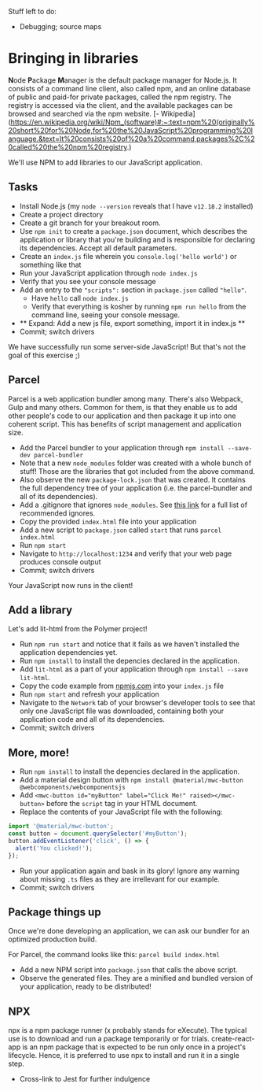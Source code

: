 Stuff left to do:
- Debugging; source maps

# Bringing in libraries

**N**ode **P**ackage **M**anager is the default package manager for Node.js. It consists of a command line client, also called npm, and an online database of public and paid-for private packages, called the npm registry. The registry is accessed via the client, and the available packages can be browsed and searched via the npm website. [- Wikipedia](https://en.wikipedia.org/wiki/Npm_(software)#:~:text=npm%20(originally%20short%20for%20Node,for%20the%20JavaScript%20programming%20language.&text=It%20consists%20of%20a%20command,packages%2C%20called%20the%20npm%20registry.)

We'll use NPM to add libraries to our JavaScript application.

## Tasks

- Install Node.js (my `node --version` reveals that I have `v12.18.2` installed)
- Create a project directory
- Create a git branch for your breakout room.
- Use `npm init` to create a `package.json` document, which describes the application or library that you're building and is responsible for declaring its dependencies. Accept all default parameters.
- Create an `index.js` file wherein you `console.log('hello world')` or something like that
- Run your JavaScript application through `node index.js`
- Verify that you see your console message
- Add an entry to the `"scripts":` section in `package.json` called `"hello"`.
  - Have `hello` call `node index.js`
  - Verify that everything is kosher by running `npm run hello` from the command line, seeing your console message.
- ** Expand: Add a new js file, export something, import it in index.js **
- Commit; switch drivers

We have successfully run some server-side JavaScript! But that's not the goal of this exercise ;) 

## Parcel

Parcel is a web application bundler among many. There's also Webpack, Gulp and many others. Common for them, is that they enable us to add other people's code to our application and then package it up into one coherent script. This has benefits of script management and application size.

- Add the Parcel bundler to your application through `npm install --save-dev parcel-bundler`
- Note that a new `node_modules` folder was created with a whole bunch of stuff! Those are the libraries that got included from the above command. 
- Also observe the new `package-lock.json` that was created. It contains the full dependency tree of your application (i.e. the parcel-bundler and all of its dependencies).
- Add a .gitignore that ignores `node_modules`. See [this link](https://github.com/github/gitignore/blob/master/Node.gitignore) for a full list of recommended ignores.
- Copy the provided `index.html` file into your application
- Add a new script to `package.json` called `start` that runs `parcel index.html`
- Run `npm start`
- Navigate to `http://localhost:1234` and verify that your web page produces console output
- Commit; switch drivers

Your JavaScript now runs in the client!

## Add a library

Let's add lit-html from the Polymer project!

- Run `npm run start` and notice that it fails as we haven't installed the application dependencies yet.
- Run `npm install` to install the depencies declared in the application.
- Add `lit-html` as a part of your application through `npm install --save lit-html`.
- Copy the code example from [npmjs.com](https://www.npmjs.com/package/lit-html) into your `index.js` file
- Run `npm start` and refresh your application
- Navigate to the `Network` tab of your browser's developer tools to see that only one JavaScript file was downloaded, containing both your application code and all of its dependencies.
- Commit; switch drivers

## More, more!

- Run `npm install` to install the depencies declared in the application.
- Add a material design button with `npm install @material/mwc-button @webcomponents/webcomponentsjs`
- Add `<mwc-button id="myButton" label="Click Me!" raised></mwc-button>` before the `script` tag in your HTML document.
- Replace the contents of your JavaScript file with the following:
```js
import '@material/mwc-button';
const button = document.querySelector('#myButton');
button.addEventListener('click', () => {
  alert('You clicked!');
});
```
- Run your application again and bask in its glory! Ignore any warning about missing `.ts` files as they are irrellevant for our example.
- Commit; switch drivers

## Package things up

Once we're done developing an application, we can ask our bundler for an optimized production build.

For Parcel, the command looks like this: `parcel build index.html`

- Add a new NPM script into `package.json` that calls the above script.
- Observe the generated files. They are a minified and bundled version of your application, ready to be distributed!

## NPX

npx is a npm package runner (x probably stands for eXecute). The typical use is to download and run a package temporarily or for trials. create-react-app is an npm package that is expected to be run only once in a project's lifecycle. Hence, it is preferred to use npx to install and run it in a single step.

- Cross-link to Jest for further indulgence



